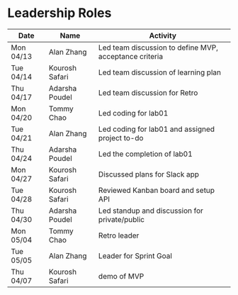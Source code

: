 # Leadership Roles

| Date      | Name           | Activity                                               |
| --------- | -------------- | ------------------------------------------------------ |
| Mon 04/13 | Alan Zhang     | Led team discussion to define MVP, acceptance criteria |
| Tue 04/14 | Kourosh Safari | Led team discussion of learning plan                   |
| Thu 04/17 | Adarsha Poudel | Led team discussion for Retro                          |
| Mon 04/20 | Tommy Chao     | Led coding for lab01                                   |
| Tue 04/21 | Alan Zhang     | Led coding for lab01 and assigned project to-do        |
| Thu 04/24 | Adarsha Poudel | Led the completion of lab01                            |
| Mon 04/27 | Kourosh Safari | Discussed plans for Slack app                          |
| Tue 04/28 | Kourosh Safari | Reviewed Kanban board and setup API                    |
| Thu 04/30 | Adarsha Poudel | Led standup and discussion for private/public          |
| Mon 05/04 | Tommy Chao     | Retro leader                                           |
| Tue 05/05 | Alan Zhang     | Leader for Sprint Goal                                 |
| Thu 04/07 | Kourosh Safari | demo of MVP                                            |
